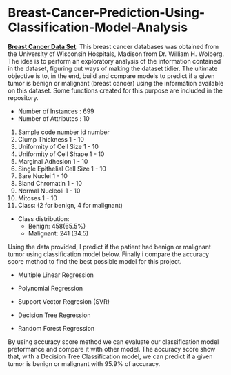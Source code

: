 # Breast-Cancer-Prediction-Using-Classification-Model-Analysis

**[Breast Cancer Data Set](https://www.cc.gatech.edu/projects/disl/VISTA/breast.html)**: This breast cancer databases was obtained from the University of Wisconsin Hospitals, Madison from Dr. William H. Wolberg. The idea is to perform an exploratory analysis of the information contained in the dataset, figuring out ways of making the dataset tidier. The ultimate objective is to, in the end, build and compare models to predict if a given tumor is benign or malignant (breast cancer) using the information available on this dataset. Some functions created for this purpose are included in the repository.

* Number of Instances : 699
* Number of Attributes : 10

1. Sample code number id number 
2. Clump Thickness 1 - 10 
3. Uniformity of Cell Size 1 - 10 
4. Uniformity of Cell Shape 1 - 10 
5. Marginal Adhesion 1 - 10 
6. Single Epithelial Cell Size 1 - 10 
7. Bare Nuclei 1 - 10 
8. Bland Chromatin 1 - 10 
9. Normal Nucleoli 1 - 10 
10. Mitoses 1 - 10 
11. Class: (2 for benign, 4 for malignant)

* Class distribution:
  * Benign: 458(65.5%)
  * Malignant: 241 (34.5)

Using the data provided, I predict if the patient had benign or malignant tumor using classification model below. Finally i compare the accuracy score method to find the best possible model for this project.

* Multiple Linear Regression

* Polynomial Regression

* Support Vector Regresion (SVR)

* Decision Tree Regression

* Random Forest Regression

By using accuracy score method we can evaluate our classification model preformance and compare it with other model. The accuracy score show that, with a Decision Tree Classification model, we can predict if a given tumor is benign or malignant with 95.9% of accuracy.

